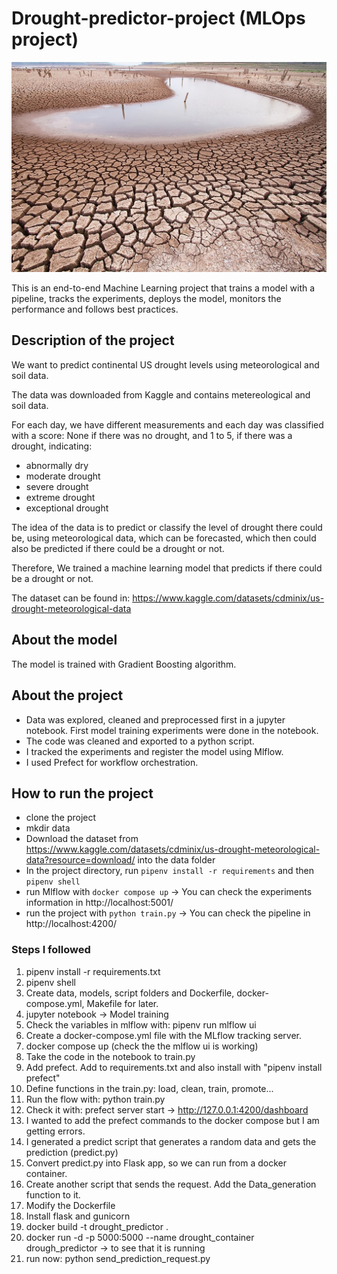 # Drought-predictor-project (MLOps project)
![Drought](https://github.com/batxes/Drought-predictor-project/blob/main/image.jpg)

This is an end-to-end Machine Learning project that trains a model with a pipeline, tracks the experiments, deploys the model, monitors the performance and follows best practices.

## Description of the project

We want to predict continental US drought levels using meteorological and soil data.

The data was downloaded from Kaggle and contains metereological and soil data.

For each day, we have different measurements and each day was classified with a score: None if there was no drought, and 1 to 5, if there was a drought, indicating:

- abnormally dry
- moderate drought
- severe drought
- extreme drought
- exceptional drought

The idea of the data is to predict or classify the level of drought there could be, using meteorological data, which can be forecasted, which then could also be predicted if there could be a drought or not.

Therefore, We trained a machine learning model that predicts if there could be a drought or not.

The dataset can be found in: https://www.kaggle.com/datasets/cdminix/us-drought-meteorological-data

## About the model

The model is trained with Gradient Boosting algorithm.

## About the project

- Data was explored, cleaned and preprocessed first in a jupyter notebook. First model training experiments were done in the notebook.
- The code was cleaned and exported to a python script. 
- I tracked the experiments and register the model using Mlflow.
- I used Prefect for workflow orchestration.

## How to run the project

- clone the project
- mkdir data
- Download the dataset from https://www.kaggle.com/datasets/cdminix/us-drought-meteorological-data?resource=download/ into the data folder
- In the project directory, run `pipenv install -r requirements` and then `pipenv shell`
- run Mlflow with `docker compose up` -> You can check the experiments information in http://localhost:5001/
- run the project with `python train.py` -> You can check the pipeline in http://localhost:4200/

### Steps I followed
1. pipenv install -r requirements.txt
2. pipenv shell
3. Create data, models, script folders and Dockerfile, docker-compose.yml, Makefile for later.
4. jupyter notebook -> Model training
5. Check the variables in mlflow with: pipenv run mlflow ui
6. Create a docker-compose.yml file with the MLflow tracking server.
7. docker compose up (check the the mlflow ui is working)
8. Take the code in the notebook to train.py
9. Add prefect. Add to requirements.txt and also install with "pipenv install prefect"
10. Define functions in the train.py: load, clean, train, promote...
11. Run the flow with: python train.py
12. Check it with: prefect server start -> http://127.0.0.1:4200/dashboard
13. I wanted to add the prefect commands to the docker compose but I am getting errors.
14. I generated a predict script that generates a random data and gets the prediction (predict.py)
15. Convert predict.py into Flask app, so we can run from a docker container.
16. Create another script that sends the request. Add the Data_generation function to it.
17. Modify the Dockerfile
18. Install flask and gunicorn 
19. docker build -t drought_predictor .
20. docker run -d -p 5000:5000 --name drought_container drough_predictor  -> to see that it is running
21. run now: python send_prediction_request.py

